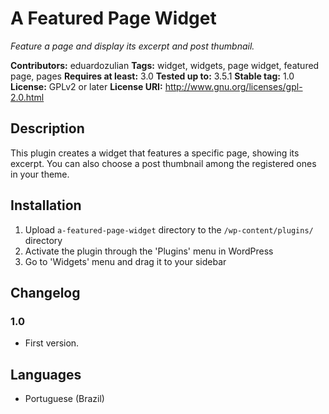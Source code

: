 # A Featured Page Widget #
*Feature a page and display its excerpt and post thumbnail.*

**Contributors:** eduardozulian
**Tags:** widget, widgets, page widget, featured page, pages
**Requires at least:** 3.0
**Tested up to:** 3.5.1
**Stable tag:** 1.0
**License:** GPLv2 or later
**License URI:** http://www.gnu.org/licenses/gpl-2.0.html

## Description ##

This plugin creates a widget that features a specific page, showing its excerpt. You can also choose a post thumbnail among the registered ones in your theme.

## Installation ##

1. Upload `a-featured-page-widget` directory to the `/wp-content/plugins/` directory
2. Activate the plugin through the 'Plugins' menu in WordPress
3. Go to 'Widgets' menu and drag it to your sidebar

## Changelog ##

### 1.0 ###
* First version.

## Languages ##

* Portuguese (Brazil)